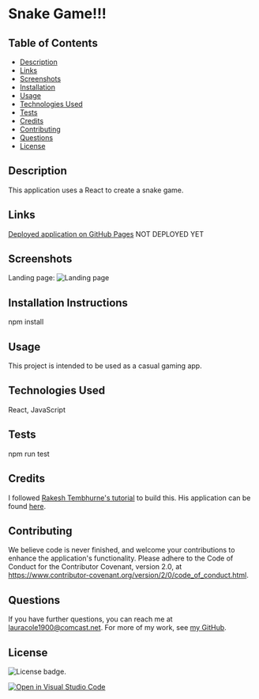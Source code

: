 # Snake Game!!!

## Table of Contents

* [Description](#description)
* [Links](#links)
* [Screenshots](#screenshots)
* [Installation](#installation)
* [Usage](#usage)
* [Technologies Used](#technologies)
* [Tests](#tests)
* [Credits](#credits)
* [Contributing](#contributing)
* [Questions](#questions)
* [License](#license)

## Description

This application uses a React to create a snake game.

## Links

[Deployed application on GitHub Pages](https://#) NOT DEPLOYED YET

## Screenshots

Landing page:
![Landing page](assets/#.png)

## Installation Instructions

npm install

## Usage

This project is intended to be used as a casual gaming app.

## Technologies Used

React, JavaScript

## Tests

npm run test

## Credits

I followed [Rakesh Tembhurne's tutorial](https://medium.com/swlh/how-i-created-a-snake-game-in-react-7743fc599084) to build this. His application can be found [here](https://github.com/rakeshtembhurne/snake-game).

## Contributing

We believe code is never finished, and welcome your contributions to enhance the application's functionality. Please adhere to the Code of Conduct for the Contributor Covenant, version 2.0, at https://www.contributor-covenant.org/version/2/0/code_of_conduct.html.

## Questions

If you have further questions, you can reach me at lauracole1900@comcast.net. For more of my work, see [my GitHub](https://github.com/LauraCole1900).

## License

![License badge](https://img.shields.io/badge/license-MIT-brightgreen).

[![Open in Visual Studio Code](https://open.vscode.dev/badges/open-in-vscode.svg)](https://open.vscode.dev/LauraCole1900/bcms)